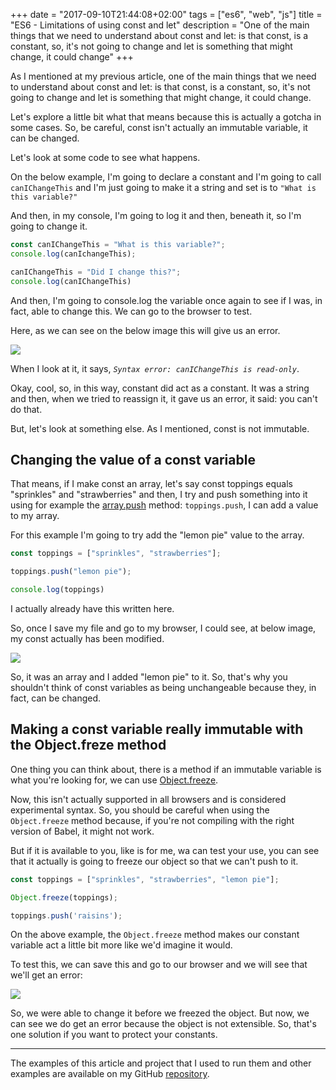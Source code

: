 +++
date = "2017-09-10T21:44:08+02:00"
tags = ["es6", "web", "js"]
title = "ES6 - Limitations of using const and let"
description = "One of the main things that we need to understand about const and let: is that const, is a constant, so, it's not going to change and let is something that might change, it could change" 
+++

As I mentioned at my previous article, one of the main things that we need to understand about const and let: 
is that const, is a constant, so, it's not going to change and let is something that might change, it could change. 
 
Let's explore a little bit what that means because this is actually a gotcha in some cases. 
So, be careful, const isn't actually an immutable variable, it can be changed.
 
Let's look at some code to see what happens. 

On the below example, I'm going to declare a constant and I'm going to call `canIChangeThis` and I'm just going to make 
it a string and set is to `"What is this variable?"`

And then, in my console, I'm going to log it and then, beneath it, so I'm going to change it.

```javascript
const canIChangeThis = "What is this variable?";
console.log(canIchangeThis);

canIChangeThis = "Did I change this?";
console.log(canIChangeThis)
```
And then, I'm going to console.log the variable once again to see if I was, in fact, able to change this.
We can go to the browser to test. 

Here, as we can see on the below image this will give us an error.
 
![](/images/posts/es6/const-and-let-limitations/const-error.png)

When I look at it, it says, *`Syntax error: canIChangeThis is read-only`*. 

Okay, cool, so, in this way, constant did act as a constant. It was a string and then, when we tried to reassign it, 
it gave us an error, it said: you can't do that. 

But, let's look at something else. As I mentioned, const is not immutable.

## Changing the value of a const variable

That means, if I make const an array, let's say const toppings equals "sprinkles" and "strawberries" and then, I try and 
push something into it using for example the 
[array.push](https://developer.mozilla.org/pt-BR/docs/Web/JavaScript/Reference/Global_Objects/Array/push) method: `toppings.push`, 
I can add a value to my array.
 
For this example I'm going to try add the "lemon pie" value to the array.

```javascript
const toppings = ["sprinkles", "strawberries"];

toppings.push("lemon pie");

console.log(toppings)
```

I actually already have this written here. 

So, once I save my file and go to my browser, I could see, at below image, my const actually has been modified.

![](/images/posts/es6/const-and-let-limitations/const-array-mutable.png)

So, it was an array and I added "lemon pie" to it. So, that's why you shouldn't think of const variables as being 
unchangeable because they, in fact, can be changed. 

## Making a const variable really immutable with the Object.freze method 

One thing you can think about, there is a method if an immutable variable is what you're looking for, 
we can use [Object.freeze](https://developer.mozilla.org/en-US/docs/Web/JavaScript/Reference/Global_Objects/Object/freeze). 

Now, this isn't actually supported in all browsers and is considered experimental syntax. 
So, you should be careful when using the `Object.freeze` method because, if you're not compiling with the right version of Babel, 
it might not work.

But if it is available to you, like is for me, wa can test your use, you can see that it actually is going to freeze 
our object so that we can't push to it. 

```javascript
const toppings = ["sprinkles", "strawberries", "lemon pie"];

Object.freeze(toppings);

toppings.push('raisins');
```

On the above example, the `Object.freeze` method  makes our constant variable act a little bit more like we'd imagine it would.
 
To test this, we can save this and go to our browser and we will see that we'll get an error:

![](/images/posts/es6/const-and-let-limitations/object-freeze-error.png)
 
So, we were able to change it before we freezed the object. But now, we can see we do get an error because 
the object is not extensible. So, that's one solution if you want to protect your constants. 

---

The examples of this article and project that I used to run them and other examples are available on my GitHub 
[repository](https://github.com/coderade/es6-examples).
